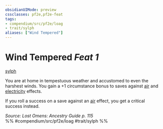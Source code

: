 ```yaml
---
obsidianUIMode: preview
cssclasses: pf2e,pf2e-feat
tags:
- compendium/src/pf2e/loag
- trait/sylph
aliases: ["Wind Tempered"]
---
```

# Wind Tempered  *Feat 1*  
[sylph](rules/traits/sylph-b2.md "Sylph Ancestry & Heritage Trait")  


You are at home in tempestuous weather and accustomed to even the harshest winds. You gain a +1 circumstance bonus to saves against [air](rules/traits/air.md "Air Energy & Element Trait") and [electricity](rules/traits/electricity.md "Electricity Energy & Element Trait") effects.

If you roll a success on a save against an [air](rules/traits/air.md "Air Energy & Element Trait") effect, you get a critical success instead.

*Source: Lost Omens: Ancestry Guide p. 115*  
%% #compendium/src/pf2e/loag #trait/sylph %%